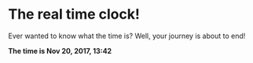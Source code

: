 # The real time clock!

Ever wanted to know what the time is? Well, your journey is about to end!

**The time is Nov 20, 2017, 13:42**